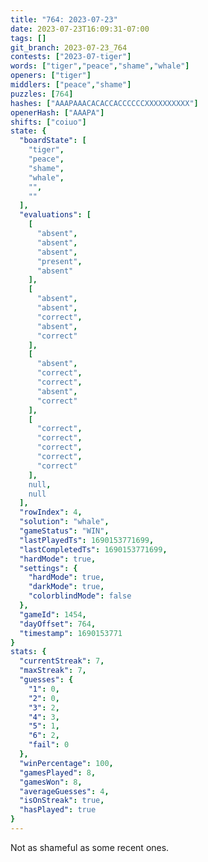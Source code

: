 ```yaml
---
title: "764: 2023-07-23"
date: 2023-07-23T16:09:31-07:00
tags: []
git_branch: 2023-07-23_764
contests: ["2023-07-tiger"]
words: ["tiger","peace","shame","whale"]
openers: ["tiger"]
middlers: ["peace","shame"]
puzzles: [764]
hashes: ["AAAPAAACACACCACCCCCCXXXXXXXXXX"]
openerHash: ["AAAPA"]
shifts: ["coiuo"]
state: {
  "boardState": [
    "tiger",
    "peace",
    "shame",
    "whale",
    "",
    ""
  ],
  "evaluations": [
    [
      "absent",
      "absent",
      "absent",
      "present",
      "absent"
    ],
    [
      "absent",
      "absent",
      "correct",
      "absent",
      "correct"
    ],
    [
      "absent",
      "correct",
      "correct",
      "absent",
      "correct"
    ],
    [
      "correct",
      "correct",
      "correct",
      "correct",
      "correct"
    ],
    null,
    null
  ],
  "rowIndex": 4,
  "solution": "whale",
  "gameStatus": "WIN",
  "lastPlayedTs": 1690153771699,
  "lastCompletedTs": 1690153771699,
  "hardMode": true,
  "settings": {
    "hardMode": true,
    "darkMode": true,
    "colorblindMode": false
  },
  "gameId": 1454,
  "dayOffset": 764,
  "timestamp": 1690153771
}
stats: {
  "currentStreak": 7,
  "maxStreak": 7,
  "guesses": {
    "1": 0,
    "2": 0,
    "3": 2,
    "4": 3,
    "5": 1,
    "6": 2,
    "fail": 0
  },
  "winPercentage": 100,
  "gamesPlayed": 8,
  "gamesWon": 8,
  "averageGuesses": 4,
  "isOnStreak": true,
  "hasPlayed": true
}
---
```

<!-- more -->
Not as shameful as some recent ones. 
